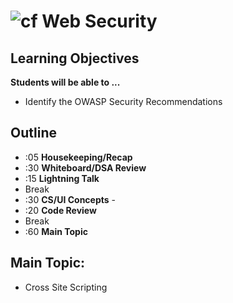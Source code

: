 ![cf](http://i.imgur.com/7v5ASc8.png) Web Security
==================================================

## Learning Objectives
**Students will be able to ...**

* Identify the OWASP Security Recommendations

## Outline
* :05 **Housekeeping/Recap**
* :30 **Whiteboard/DSA Review**
* :15 **Lightning Talk**
* Break
* :30 **CS/UI Concepts** -
* :20 **Code Review**
* Break
* :60 **Main Topic**

## Main Topic:
* Cross Site Scripting
